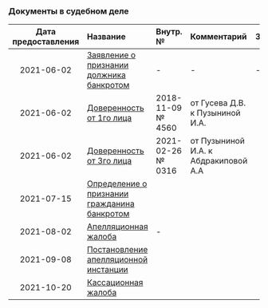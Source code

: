 <!-- [В начало](/docs/index.md) -->

### Документы в судебном деле

| Дата предоставления |Название|Внутр. №|Комментарий|Замечания|
|:-----:|:-----|:-----|:-----|:-----|
|2021-06-02|[Заявление о признании должника банкротом](./2021-06-02-01-zayavlenie-o-priznanii-dolgnika-bankrotom/index.md)|-|-|-|
|2021-06-02|[Доверенность от 1го лица](./2021-06-02-03-doverennost-ot-1go-lica-predsed-pravlenia-2018-11-09-4560-ot-gusev-d-v-k-puzyninoi-i-a/index.md)|2018-11-09 № 4560|от Гусева Д.В. к Пузыниной И.А.||
|2021-06-02|[Доверенность от 3го лица](./2021-06-02-02-doverennost-ot-3go-lica-2021-02-26-nomer-0316-ot-puzyninoi-i-a-k-abdrakipovoi-a-a/index.md)|2021-02-26 № 0316|от Пузыниной И.А. к Абдракиповой А.А||
|2021-07-15|[Определение о признании гражданина банкротом](./2021-07-15-00-sud-opredelenie-o-priznanii-dolgnika-bankrotom/index.md)||||
|2021-08-02|[Апелляционная жалоба](./2021-08-02-00-apellyacionnaya-zhaloba/index.md)|-|||
|2021-09-08|[Постановление апелляционной инстанции](./2021-09-08-00-sud-postanovlenie-apelyacionnoi-instancii/index.md)||||
|2021-10-20|[Кассационная жалоба](./2021-10-20-00-kasacionnaya-zhaloba/index.md)||||
